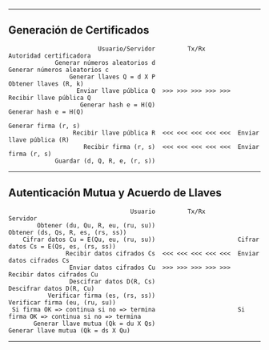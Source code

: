 ___
Generación de Certificados
---
                             Usuario/Servidor         Tx/Rx         Autoridad certificadora
                 Generar números aleatorios d                       Generar números aleatorios c
                     Generar llaves Q = d X P                       Obtener llaves (R, k)
                       Enviar llave pública Q  >>> >>> >>> >>> >>>  Recibir llave pública Q
                        Generar hash e = H(Q)                       Generar hash e = H(Q)
                                                                    Generar firma (r, s)
                      Recibir llave pública R  <<< <<< <<< <<< <<<  Enviar llave pública (R)
                         Recibir firma (r, s)  <<< <<< <<< <<< <<<  Enviar firma (r, s)
                 Guardar (d, Q, R, e, (r, s))
___

Autenticación Mutua y Acuerdo de Llaves
---
                                      Usuario         Tx/Rx         Servidor
            Obtener (du, Qu, R, eu, (ru, su))                       Obtener (ds, Qs, R, es, (rs, ss))
        Cifrar datos Cu = E(Qu, eu, (ru, su))                       Cifrar datos Cs = E(Qs, es, (rs, ss))
                    Recibir datos cifrados Cs  <<< <<< <<< <<< <<<  Enviar datos cifrados Cs
                     Enviar datos cifrados Cu  >>> >>> >>> >>> >>>  Recibir datos cifrados Cu 
                     Descifrar datos D(R, Cs)                       Descifrar datos D(R, Cu)
               Verificar firma (es, (rs, ss))                       Verificar firma (eu, (ru, su))
     Si firma OK => continua si no => termina                       Si firma OK => continua si no => termina
           Generar llave mutua (Qk = du X Qs)                       Generar llave mutua (Qk = ds X Qu)
___
